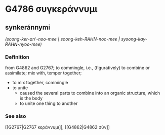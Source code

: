 # G4786 συγκεράννυμι

## synkeránnymi

_(soong-ker-an'-noo-mee | soong-keh-RAHN-noo-mee | syoong-kay-RAHN-nyoo-mee)_

### Definition

from G4862 and G2767; to commingle, i.e., (figuratively) to combine or assimilate; mix with, temper together; 

- to mix together, commingle
- to unite
  - caused the several parts to combine into an organic structure, which is the body
  - to unite one thing to another

### See also

[[G2767|G2767 κεράννυμι]], [[G4862|G4862 σύν]]
